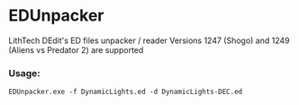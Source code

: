 # EDUnpacker

LithTech DEdit's ED files unpacker / reader
Versions 1247 (Shogo) and 1249 (Aliens vs Predator 2) are supported

### Usage:
```
EDUnpacker.exe -f DynamicLights.ed -d DynamicLights-DEC.ed
```
